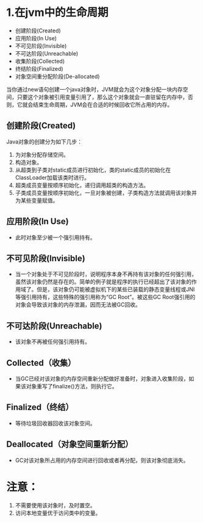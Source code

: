 # 1.在jvm中的生命周期
 * 创建阶段(Created)
 * 应用阶段(In Use)
 * 不可见阶段(Invisible)
 * 不可达阶段(Unreachable)
 * 收集阶段(Collected)
 * 终结阶段(Finalized)
 * 对象空间重分配阶段(De-allocated)
 

> 
当你通过new语句创建一个java对象时，JVM就会为这个对象分配一块内存空间，只要这个对象被引用变量引用了，那么这个对象就会一直驻留在内存中，否则，它就会结束生命周期，JVM会在合适的时候回收它所占用的内存。
## 创建阶段(Created)
Java对象的创建分为如下几步：
1. 为对象分配存储空间。
2. 构造对象。
3. 从超类到子类对static成员进行初始化，类的static成员的初始化在ClassLoader加载该类时进行。
4. 超类成员变量按顺序初始化，递归调用超类的构造方法。
5. 子类成员变量按顺序初始化，一旦对象被创建，子类构造方法就调用该对象并为某些变量赋值。
## 应用阶段(In Use)
- 此时对象至少被一个强引用持有。
## 不可见阶段(Invisible)
- 当一个对象处于不可见阶段时，说明程序本身不再持有该对象的任何强引用，虽然该对象仍然是存在的。简单的例子就是程序的执行已经超出了该对象的作用域了。但是，该对象仍可能被虚拟机下的某些已装载的静态变量线程或JNI等强引用持有，这些特殊的强引用称为“GC Root”。被这些GC Root强引用的对象会导致该对象的内存泄漏，因而无法被GC回收。
## 不可达阶段(Unreachable)
- 该对象不再被任何强引用持有。
## Collected（收集）
- 当GC已经对该对象的内存空间重新分配做好准备时，对象进入收集阶段，如果该对象重写了finalize()方法，则执行它。
## Finalized（终结）
- 等待垃圾回收器回收该对象空间。
## Deallocated（对象空间重新分配）
- GC对该对象所占用的内存空间进行回收或者再分配，则该对象彻底消失。
# 注意：
1. 不需要使用该对象时，及时置空。
2. 访问本地变量优于访问类中的变量。